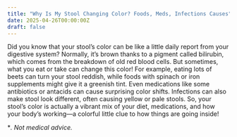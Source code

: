 ```yaml
---
title: "Why Is My Stool Changing Color? Foods, Meds, Infections Causes"
date: 2025-04-26T00:00:00Z
draft: false
---
```


Did you know that your stool’s color can be like a little daily report from your digestive system? Normally, it’s brown thanks to a pigment called bilirubin, which comes from the breakdown of old red blood cells. But sometimes, what you eat or take can change this color! For example, eating lots of beets can turn your stool reddish, while foods with spinach or iron supplements might give it a greenish tint. Even medications like some antibiotics or antacids can cause surprising color shifts. Infections can also make stool look different, often causing yellow or pale stools. So, your stool’s color is actually a vibrant mix of your diet, medications, and how your body’s working—a colorful little clue to how things are going inside!

**. Not medical advice.*
